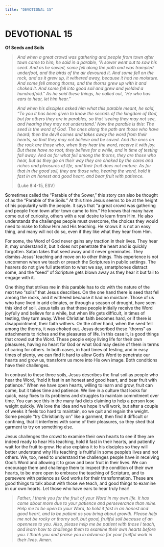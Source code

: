```yaml
---
title: "DEVOTIONAL 15"
---
```

# DEVOTIONAL 15

**Of Seeds and Soils**

> *And when a great crowd was gathering and people from town after town
> came to him, he said in a parable, “A sower went out to sow his seed.
> And as he sowed, some fell along the path and was trampled underfoot,
> and the birds of the air devoured it. And some fell on the rock, and
> as it grew up, it withered away, because it had no moisture. And some
> fell among thorns, and the thorns grew up with it and choked it. And
> some fell into good soil and grew and yielded a hundredfold.” As he
> said these things, he called out, “He who has ears to hear, let him
> hear.”*
>
> *And when his disciples asked him what this parable meant, he said,
> “To you it has been given to know the secrets of the kingdom of God,
> but for others they are in parables, so that ‘seeing they may not see,
> and hearing they may not understand.’ Now the parable is this: The
> seed is the word of God. The ones along the path are those who have
> heard; then the devil comes and takes away the word from their hearts,
> so that they may not believe and be saved. And the ones on the rock
> are those who, when they hear the word, receive it with joy. But these
> have no root; they believe for a while, and in time of testing fall
> away. And as for what fell among the thorns, they are those who hear,
> but as they go on their way they are choked by the cares and riches
> and pleasures of life, and their fruit does not mature. As for that in
> the good soil, they are those who, hearing the word, hold it fast in
> an honest and good heart, and bear fruit with patience.*
>
> (Luke 8:4-15, ESV)

**S**ometimes called the “Parable of the Sower,” this story can also be
thought of as the “Parable of the Soils.” At this time Jesus seems to be
at the height of his popularity with the people. It says that “a great
crowd was gathering and people from town after town came to him.” He
knows that many have come out of curiosity, others with a real desire to
learn from Him. He also understands the challenges people must overcome,
the choices they would need to make to follow Him and His teaching. He
knows it is not an easy thing, and many will not do so, even if they
like what they hear from Him.

For some, the Word of God never gains any traction in their lives. They
hear it, may understand it, but it does not penetrate the heart and is
quickly forgotten. Satan takes that seed away and it never germinates.
They dismiss Jesus’ teaching and move on to other things. This
experience is not uncommon when we teach or preach the Scriptures in
public settings. The hearers do not give full attention to what we say,
smartphones distract some, and the “seed” of Scripture gets blown away
as they hear it but fail to engage with it.

One thing that strikes me in this parable has to do with the nature of
the next two “soils” that Jesus describes. On the one hand there is seed
that fell among the rocks, and it withered because it had no moisture.
Those of us who have lived in arid climates, or through a season of
drought, have seen this kind of soil. Jesus tells us that these people
initially receive the Word joyfully and believe for a while, but when
life gets difficult, in times of testing, they turn away. When Christian
faith becomes hard, or if there is disappointment, their faith withers.
On the other hand, when the seed fell among the thorns, it was choked
out. Jesus described these “thorns” as attachments to riches and the
pleasures of life. In this case it, is good things that crowd out the
Word. These people enjoy living life for their own pleasures, having no
heart for God or what God may desire of them in terms of caring for
others. In both cases, in hard times of testing, and in easy times of
plenty, we can find it hard to allow God’s Word to penetrate our hearts
and grow us, transform us more into His own image. Both conditions have
their challenges.

In contrast to these three soils, Jesus describes the final soil as
people who hear the Word, “hold it fast in an honest and good heart, and
bear fruit with patience.” When we have open hearts, willing to learn
and grow, fruit can come, but it takes time and patience. We live in a
culture that looks for quick, easy fixes to its problems and struggles
to maintain commitment over time. You can see this in the many fad diets
claiming to help a person lose weight quickly. We love the idea and we
hope it will work, but after a couple of weeks it feels too hard to
maintain, so we quit and regain the weight. Some people “try
Christianity on” like a garment, then find it difficult or confining,
that it interferes with some of their pleasures, so they shed that
garment to try on something else.

Jesus challenges the crowd to examine their own hearts to see if they
are indeed ready to hear His teaching, hold it fast in their hearts, and
patiently wait for the fruit to grow. He also explains it to his
disciples so they will better understand why His teaching is fruitful in
some people’s lives and not others. We, too, need to understand the
challenges people have in receiving God’s Word and allowing it to grow
and bear fruit in their lives. We can encourage them and challenge them
to inspect the condition of their own hearts, to be more open to embrace
the teaching of Scripture, and to persevere with patience as God works
for their transformation. These are good things to talk about with those
we teach, and good things to examine in our own hearts. Let those who
have ears to hear truly hear!

> *Father, I thank you for the fruit of your Word in my own life. It has
> come about more due to your patience and perseverance than mine. Help
> me to be open to your Word, to hold it fast in an honest and good
> heart, and to be patient as you bring about growth. Please help me not
> be rocky or thorny soil, but good, fruitful soil because of an
> openness to you. Also, please help me be patient with those I teach,
> and learn how to challenge them to examine their own hearts before
> you. I thank you and praise you in advance for your fruitful work in
> their lives. Amen.*

